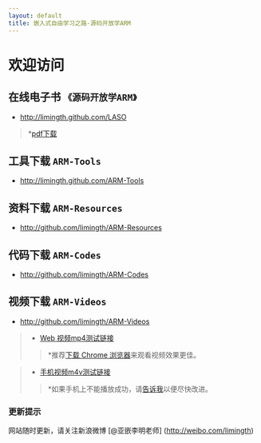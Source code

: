 ```yaml
---
layout: default
title: 嵌入式自由学习之路-源码开放学ARM
---
```


# 欢迎访问 

## 在线电子书  `《源码开放学ARM》`  
+ <http://limingth.github.com/LASO>    
> *[pdf下载](LASO/LASO.zh.pdf)  

## 工具下载  `ARM-Tools`   
+ <http://limingth.github.com/ARM-Tools>

## 资料下载  `ARM-Resources`  
+ <http://github.com/limingth/ARM-Resources>

## 代码下载  `ARM-Codes`   
+ <http://github.com/limingth/ARM-Codes>

## 视频下载  `ARM-Videos`   
+ <http://github.com/limingth/ARM-Videos>

>* [Web 视频mp4测试链接](http://limingth.github.com/ARM-Videos/video-demo/test-mp4.html)    
>> *推荐[下载 Chrome 浏览器](http://www.google.com/chrome)来观看视频效果更佳。

>* [手机视频m4v测试链接](http://limingth.github.com/ARM-Videos/video-demo2/test-m4v.html)   
>> *如果手机上不能播放成功，请[告诉我](mailto:2372614758@qq.com)以便尽快改进。



### 更新提示  
网站随时更新，请关注新浪微博 [@亚嵌李明老师] (http://weibo.com/limingth)
